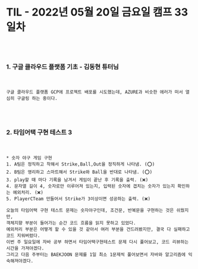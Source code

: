 # TIL - 2022년 05월 20일 금요일 캠프 33일차
<br>
<br>

### 1. 구글 클라우드 플랫폼 기초 - 김동현 튜터님
<br>

    구글 클라우드 플랫폼 GCP에 프로젝트 배포를 시도했는데, AZURE과 비슷한 에러가 떠서 열심히 구글링 하는 중이다.  

<br>
<br>

### 2. 타임어택 구현 테스트 3
<br>
    
    * 숫자 야구 게임 구현
    1. A팀은 정직하고 착해서 Strike,Ball,Out을 정직하게 나타냄. (⭕)
    2. B팀은 영리하고 스마트해서 Strike와 Ball을 반대로 나타냄. (⭕)
    3. play할 때 마다 기록을 남겨서 게임이 끝난 후 기록을 출력. (❌)
    4. 문자열 길이 4, 숫자로만 이루어져 있는지, 입력된 숫자에 겹치는 숫자가 있는지 확인하는 예외처리. (❌)
    5. PlayerCTeam 만들어서 Strike가 3이상이면 성공하는 출력. (❌)
    
    오늘의 타임어택 구현 테스트 문제는 숫자야구인데, 조건문, 반복문을 구현하는 것은 쉬웠지만,  
    객체지향 부분이 들어가는 순간 코드 흐름을 읽지 못하고 있었다.  
    예외처리 부분은 어떻게 할 수 있을 것 같아서 여러 부분을 건드려봤지만, 결국 다 실패하고 코드 지워버렸다.  
    이번 주 일요일에 자바 공부 하면서 타임어택구현테스트 문제 다시 풀어보고, 코드 리뷰하는 시간을 가져야겠다.  
    그리고 다음 주부터는 BAEKJOON 문제를 1일 최소 1문제씩 풀어보면서 자바와 알고리즘에 익숙해져야겠다.  
    
